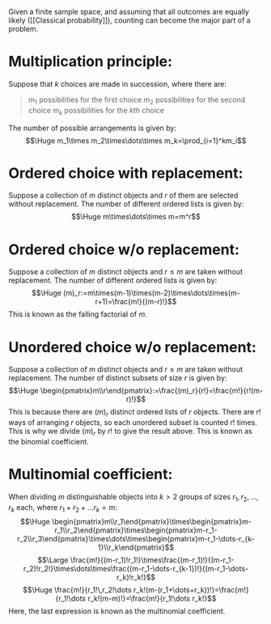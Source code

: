 
Given a finite sample space, and assuming that all outcomes are equally likely ([[Classical probability]]), counting can become the major part of a problem.

# Multiplication principle:

Suppose that $k$ choices are made in succession, where there are:
> $m_1$ possibilities for the first choice
> $m_2$ possibilities for the second choice
> $m_k$ possibilities for the $k$th choice

The number of possible arrangements is given by:
$$\Huge m_1\times m_2\times\dots\times m_k=\prod_{i=1}^km_i$$
# Ordered choice with replacement:

Suppose a collection of $m$ distinct objects and $r$ of them are selected without replacement. The number of different ordered lists is given by:
$$\Huge m\times\dots\times m=m^r$$
# Ordered choice w/o replacement:

Suppose a collection of $m$ distinct objects and $r\leq m$ are taken without replacement. The number of different ordered lists is given by:
$$\Huge (m)_r:=m\times(m-1)\times(m-2)\times\dots\times(m-r+1)=\frac{m!}{(m-r)!}$$
This is known as the falling factorial of $m$.

# Unordered choice w/o replacement:

Suppose a collection of $m$ distinct objects and $r\leq m$ are taken without replacement. The number of distinct subsets of size $r$ is given by:
$$\Huge \begin{pmatrix}m\\r\end{pmatrix}:=\frac{(m)_r}{r!}=\frac{m!}{r!(m-r)!}$$
This is because there are $(m)_r$ distinct ordered lists of $r$ objects. There are $r!$ ways of arranging $r$ objects, so each unordered subset is counted $r!$ times. This is why we divide $(m)_r$ by $r!$ to give the result above. This is known as the binomial coefficient.

# Multinomial coefficient:

When dividing $m$ distinguishable objects into $k>2$ groups of sizes $r_1,r_2,\dots,r_k$ each, where $r_1+r_2+\dots r_k=m$:
$$\Huge \begin{pmatrix}m\\r_1\end{pmatrix}\times\begin{pmatrix}m-r_1\\r_2\end{pmatrix}\times\begin{pmatrix}m-r_1-r_2\\r_3\end{pmatrix}\times\dots\times\begin{pmatrix}m-r_1-\dots-r_{k-1}\\r_k\end{pmatrix}$$
$$\Large \frac{m!}{(m-r_1)!r_1!}\times\frac{(m-r_1)!}{(m-r_1-r_2)!r_2!}\times\dots\times\frac{(m-r_1-\dots-r_{k-1})!}{(m-r_1-\dots-r_k)!r_k!}$$
$$\Huge \frac{m!}{r_1!\,r_2!\dots r_k!(m-(r_1+\dots+r_k))!}=\frac{m!}{r_1!\dots r_k!(m-m)!}=\frac{m!}{r_1!\dots r_k!}$$
Here, the last expression is known as the multinomial coefficient.

